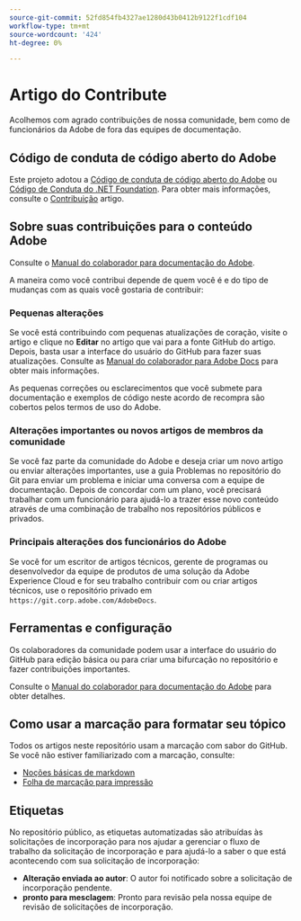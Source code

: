 ```yaml
---
source-git-commit: 52fd854fb4327ae1280d43b0412b9122f1cdf104
workflow-type: tm+mt
source-wordcount: '424'
ht-degree: 0%

---
```

# Artigo do Contribute

Acolhemos com agrado contribuições de nossa comunidade, bem como de funcionários da Adobe de fora das equipes de documentação.

## Código de conduta de código aberto do Adobe

Este projeto adotou a [Código de conduta de código aberto do Adobe](code-of-conduct.md) ou [Código de Conduta do .NET Foundation](https://dotnetfoundation.org/code-of-conduct). Para obter mais informações, consulte o [Contribuição](contributing.md) artigo.

## Sobre suas contribuições para o conteúdo Adobe

Consulte o [Manual do colaborador para documentação do Adobe](https://experienceleague.adobe.com/docs/contributor/contributor-guide/introduction.html?lang=pt-BR).

A maneira como você contribui depende de quem você é e do tipo de mudanças com as quais você gostaria de contribuir:

### Pequenas alterações

Se você está contribuindo com pequenas atualizações de coração, visite o artigo e clique no **Editar** no artigo que vai para a fonte GitHub do artigo. Depois, basta usar a interface do usuário do GitHub para fazer suas atualizações. Consulte as [Manual do colaborador para Adobe Docs](https://experienceleague.adobe.com/docs/contributor/contributor-guide/introduction.html?lang=pt-BR) para obter mais informações.

As pequenas correções ou esclarecimentos que você submete para documentação e exemplos de código neste acordo de recompra são cobertos pelos termos de uso do Adobe.

### Alterações importantes ou novos artigos de membros da comunidade

Se você faz parte da comunidade do Adobe e deseja criar um novo artigo ou enviar alterações importantes, use a guia Problemas no repositório do Git para enviar um problema e iniciar uma conversa com a equipe de documentação. Depois de concordar com um plano, você precisará trabalhar com um funcionário para ajudá-lo a trazer esse novo conteúdo através de uma combinação de trabalho nos repositórios públicos e privados.

<!--
If you submit a pull request with significant changes to documentation and code examples, you'll see a message in the pull request asking you to submit an online contribution license agreement (CLA). We need you to complete the online form before we can review your pull request.
-->

### Principais alterações dos funcionários do Adobe

Se você for um escritor de artigos técnicos, gerente de programas ou desenvolvedor da equipe de produtos de uma solução da Adobe Experience Cloud e for seu trabalho contribuir com ou criar artigos técnicos, use o repositório privado em `https://git.corp.adobe.com/AdobeDocs`.

<!--Employees from other parts of the Adobe world should use the public repo for minor updates.-->

## Ferramentas e configuração

Os colaboradores da comunidade podem usar a interface do usuário do GitHub para edição básica ou para criar uma bifurcação no repositório e fazer contribuições importantes.

Consulte o [Manual do colaborador para documentação do Adobe](https://experienceleague.adobe.com/docs/contributor/contributor-guide/introduction.html?lang=pt-BR) para obter detalhes.

## Como usar a marcação para formatar seu tópico

Todos os artigos neste repositório usam a marcação com sabor do GitHub. Se você não estiver familiarizado com a marcação, consulte:

* [Noções básicas de markdown](https://help.github.com/articles/getting-started-with-writing-and-formatting-on-github/)
* [Folha de marcação para impressão](https://guides.github.com/pdfs/markdown-cheatsheet-online.pdf)

## Etiquetas

No repositório público, as etiquetas automatizadas são atribuídas às solicitações de incorporação para nos ajudar a gerenciar o fluxo de trabalho da solicitação de incorporação e para ajudá-lo a saber o que está acontecendo com sua solicitação de incorporação:

* **Alteração enviada ao autor**: O autor foi notificado sobre a solicitação de incorporação pendente.
* **pronto para mesclagem**: Pronto para revisão pela nossa equipe de revisão de solicitações de incorporação.
